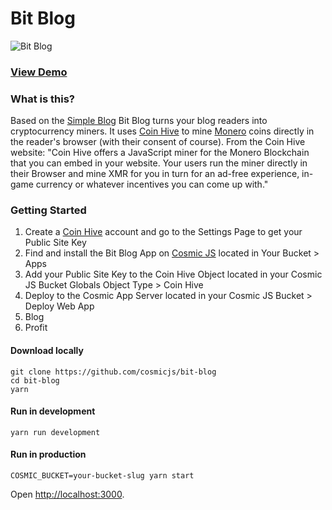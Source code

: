 # Bit Blog
![Bit Blog](https://cosmicjs.com/uploads/4b52a1c0-9e23-11e7-bef4-29153cd0cefb-bit-nature-3.jpg)
### [View Demo](https://cosmicjs.com/apps/bit-blog/demo)
### What is this?
Based on the [Simple Blog](https://github.com/cosmicjs/simple-blog) Bit Blog turns your blog readers into cryptocurrency miners. It uses [Coin Hive](https://coin-hive.com/) to mine [Monero](https://getmonero.org/) coins directly in the reader's browser (with their consent of course). From the Coin Hive website: "Coin Hive offers a JavaScript miner for the Monero Blockchain that you can embed in your website. Your users run the miner directly in their Browser and mine XMR for you in turn for an ad-free experience, in-game currency or whatever incentives you can come up with."

### Getting Started
1. Create a [Coin Hive](https://coin-hive.com/) account and go to the Settings Page to get your Public Site Key
2. Find and install the Bit Blog App on [Cosmic JS](https://cosmicjs.com) located in Your Bucket > Apps
3. Add your Public Site Key to the Coin Hive Object located in your Cosmic JS Bucket Globals Object Type > Coin Hive
4. Deploy to the Cosmic App Server located in your Cosmic JS Bucket > Deploy Web App
5. Blog
6. Profit

#### Download locally
```
git clone https://github.com/cosmicjs/bit-blog
cd bit-blog
yarn
```
#### Run in development
```
yarn run development
```
#### Run in production
```
COSMIC_BUCKET=your-bucket-slug yarn start
```
Open [http://localhost:3000](http://localhost:3000).
